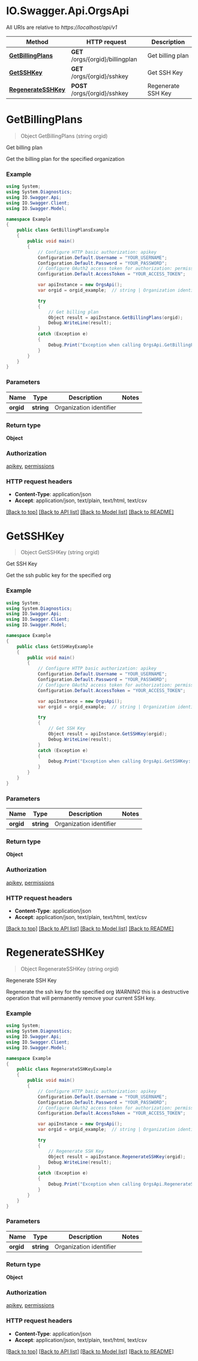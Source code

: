 # IO.Swagger.Api.OrgsApi

All URIs are relative to *https://localhost/api/v1*

Method | HTTP request | Description
------------- | ------------- | -------------
[**GetBillingPlans**](OrgsApi.md#getbillingplans) | **GET** /orgs/{orgid}/billingplan | Get billing plan
[**GetSSHKey**](OrgsApi.md#getsshkey) | **GET** /orgs/{orgid}/sshkey | Get SSH Key
[**RegenerateSSHKey**](OrgsApi.md#regeneratesshkey) | **POST** /orgs/{orgid}/sshkey | Regenerate SSH Key


<a name="getbillingplans"></a>
# **GetBillingPlans**
> Object GetBillingPlans (string orgid)

Get billing plan

Get the billing plan for the specified organization

### Example
```csharp
using System;
using System.Diagnostics;
using IO.Swagger.Api;
using IO.Swagger.Client;
using IO.Swagger.Model;

namespace Example
{
    public class GetBillingPlansExample
    {
        public void main()
        {
            // Configure HTTP basic authorization: apikey
            Configuration.Default.Username = "YOUR_USERNAME";
            Configuration.Default.Password = "YOUR_PASSWORD";
            // Configure OAuth2 access token for authorization: permissions
            Configuration.Default.AccessToken = "YOUR_ACCESS_TOKEN";

            var apiInstance = new OrgsApi();
            var orgid = orgid_example;  // string | Organization identifier

            try
            {
                // Get billing plan
                Object result = apiInstance.GetBillingPlans(orgid);
                Debug.WriteLine(result);
            }
            catch (Exception e)
            {
                Debug.Print("Exception when calling OrgsApi.GetBillingPlans: " + e.Message );
            }
        }
    }
}
```

### Parameters

Name | Type | Description  | Notes
------------- | ------------- | ------------- | -------------
 **orgid** | **string**| Organization identifier | 

### Return type

**Object**

### Authorization

[apikey](../README.md#apikey), [permissions](../README.md#permissions)

### HTTP request headers

 - **Content-Type**: application/json
 - **Accept**: application/json, text/plain, text/html, text/csv

[[Back to top]](#) [[Back to API list]](../README.md#documentation-for-api-endpoints) [[Back to Model list]](../README.md#documentation-for-models) [[Back to README]](../README.md)

<a name="getsshkey"></a>
# **GetSSHKey**
> Object GetSSHKey (string orgid)

Get SSH Key

Get the ssh public key for the specified org

### Example
```csharp
using System;
using System.Diagnostics;
using IO.Swagger.Api;
using IO.Swagger.Client;
using IO.Swagger.Model;

namespace Example
{
    public class GetSSHKeyExample
    {
        public void main()
        {
            // Configure HTTP basic authorization: apikey
            Configuration.Default.Username = "YOUR_USERNAME";
            Configuration.Default.Password = "YOUR_PASSWORD";
            // Configure OAuth2 access token for authorization: permissions
            Configuration.Default.AccessToken = "YOUR_ACCESS_TOKEN";

            var apiInstance = new OrgsApi();
            var orgid = orgid_example;  // string | Organization identifier

            try
            {
                // Get SSH Key
                Object result = apiInstance.GetSSHKey(orgid);
                Debug.WriteLine(result);
            }
            catch (Exception e)
            {
                Debug.Print("Exception when calling OrgsApi.GetSSHKey: " + e.Message );
            }
        }
    }
}
```

### Parameters

Name | Type | Description  | Notes
------------- | ------------- | ------------- | -------------
 **orgid** | **string**| Organization identifier | 

### Return type

**Object**

### Authorization

[apikey](../README.md#apikey), [permissions](../README.md#permissions)

### HTTP request headers

 - **Content-Type**: application/json
 - **Accept**: application/json, text/plain, text/html, text/csv

[[Back to top]](#) [[Back to API list]](../README.md#documentation-for-api-endpoints) [[Back to Model list]](../README.md#documentation-for-models) [[Back to README]](../README.md)

<a name="regeneratesshkey"></a>
# **RegenerateSSHKey**
> Object RegenerateSSHKey (string orgid)

Regenerate SSH Key

Regenerate the ssh key for the specified org *WARNING* this is a destructive operation that will permanently remove your current SSH key.

### Example
```csharp
using System;
using System.Diagnostics;
using IO.Swagger.Api;
using IO.Swagger.Client;
using IO.Swagger.Model;

namespace Example
{
    public class RegenerateSSHKeyExample
    {
        public void main()
        {
            // Configure HTTP basic authorization: apikey
            Configuration.Default.Username = "YOUR_USERNAME";
            Configuration.Default.Password = "YOUR_PASSWORD";
            // Configure OAuth2 access token for authorization: permissions
            Configuration.Default.AccessToken = "YOUR_ACCESS_TOKEN";

            var apiInstance = new OrgsApi();
            var orgid = orgid_example;  // string | Organization identifier

            try
            {
                // Regenerate SSH Key
                Object result = apiInstance.RegenerateSSHKey(orgid);
                Debug.WriteLine(result);
            }
            catch (Exception e)
            {
                Debug.Print("Exception when calling OrgsApi.RegenerateSSHKey: " + e.Message );
            }
        }
    }
}
```

### Parameters

Name | Type | Description  | Notes
------------- | ------------- | ------------- | -------------
 **orgid** | **string**| Organization identifier | 

### Return type

**Object**

### Authorization

[apikey](../README.md#apikey), [permissions](../README.md#permissions)

### HTTP request headers

 - **Content-Type**: application/json
 - **Accept**: application/json, text/plain, text/html, text/csv

[[Back to top]](#) [[Back to API list]](../README.md#documentation-for-api-endpoints) [[Back to Model list]](../README.md#documentation-for-models) [[Back to README]](../README.md)

